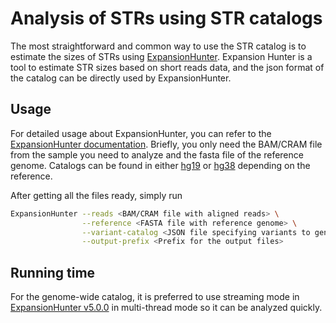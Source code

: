 # Analysis of STRs using STR catalogs

The most straightforward and common way to use the STR catalog is to estimate the sizes of STRs using [ExpansionHunter](https://github.com/Illumina/ExpansionHunter). Expansion Hunter is a tool to estimate STR sizes based on short reads data, and the json format of the catalog can be directly used by ExpansionHunter.

## Usage

For detailed usage about ExpansionHunter, you can refer to the [ExpansionHunter documentation](https://github.com/Illumina/ExpansionHunter/tree/master/docs). Briefly, you only need the BAM/CRAM file from the sample you need to analyze and the fasta file of the reference genome. Catalogs can be found in either [hg19](../hg19/) or [hg38](../hg38/) depending on the reference. 

After getting all the files ready, simply run

```bash
ExpansionHunter --reads <BAM/CRAM file with aligned reads> \
                --reference <FASTA file with reference genome> \
                --variant-catalog <JSON file specifying variants to genotype> \
                --output-prefix <Prefix for the output files>
```

## Running time

For the genome-wide catalog, it is preferred to use streaming mode in [ExpansionHunter v5.0.0](https://github.com/Illumina/ExpansionHunter/releases/tag/v5.0.0) in multi-thread mode so it can be analyzed quickly.

